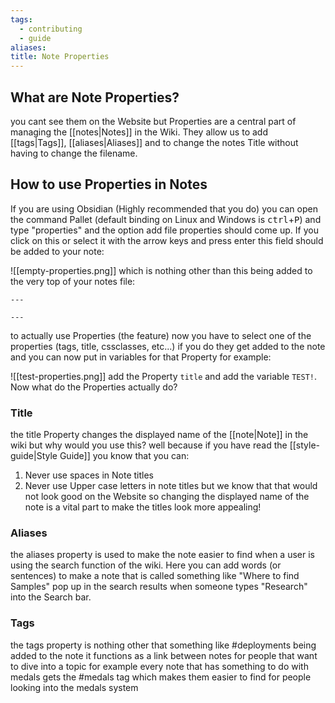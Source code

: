```yaml
---
tags:
  - contributing
  - guide
aliases: 
title: Note Properties
---
```

## What are Note Properties?
you cant see them on the Website but Properties are a central part of managing the [[notes|Notes]] in the Wiki. They allow us to add [[tags|Tags]], [[aliases|Aliases]] and to change the notes Title without having to change the filename.

## How to use Properties in Notes
If you are using Obsidian (Highly recommended that you do) you can open the command Pallet (default binding on Linux and Windows is <kbd>ctrl</kbd>+<kbd>P</kbd>) 
and type "properties" and the option add file properties should come up.
If you click on this or select it with the arrow keys and press enter this field should be added to your note:

![[empty-properties.png]]
which is nothing other than this being added to the very top of your notes file:

```
---

---
```

to actually use Properties (the feature) now you have to select one of the properties (tags, title, cssclasses, etc...) if you do they get added to the note and you can now put in variables for that Property for example: 

![[test-properties.png]]
add the Property `title` and add the variable `TEST!`.
Now what do the Properties actually do?
### Title
the title Property changes the displayed name of the [[note|Note]] in the wiki but why would you use this? well because if you have read the [[style-guide|Style Guide]] you know that you can:
1. Never use spaces in Note titles
2. Never use Upper case letters in note titles
but we know that that would not look good on the Website so changing the displayed name of the note is a vital part to make the titles look more appealing!

### Aliases
the aliases property is used to make the note easier to find when a user is using the search function of the wiki. 
Here you can add words (or sentences) to make a note that is called something like
"Where to find Samples" pop up in the search results when someone types "Research" into the Search bar.

### Tags
the tags property is nothing other that something like #deployments being added to the note it functions as a link between notes for people that want to dive into a topic for example every note that has something to do with medals gets the #medals tag which makes them easier to find for people looking into the medals system